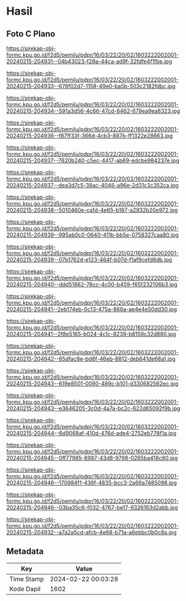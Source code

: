 # Hasil

## Foto C Plano

https://sirekap-obj-formc.kpu.go.id/f2d5/pemilu/pdpr/16/03/22/20/02/1603222002001-20240215-204931--04b43023-f28a-44ca-ad9f-32fdfe4f1fbe.jpg

https://sirekap-obj-formc.kpu.go.id/f2d5/pemilu/pdpr/16/03/22/20/02/1603222002001-20240215-204933--676f02d7-1158-49e0-ba5b-503c2182fdbc.jpg

https://sirekap-obj-formc.kpu.go.id/f2d5/pemilu/pdpr/16/03/22/20/02/1603222002001-20240215-204934--591a3d56-4c66-47cd-8462-679ea9ea8323.jpg

https://sirekap-obj-formc.kpu.go.id/f2d5/pemilu/pdpr/16/03/22/20/02/1603222002001-20240215-204936--f87ff33f-366d-4cb3-887b-ff1322e28663.jpg

https://sirekap-obj-formc.kpu.go.id/f2d5/pemilu/pdpr/16/03/22/20/02/1603222002001-20240215-204937--7620b240-c5ec-4417-ab69-edcbe984237e.jpg

https://sirekap-obj-formc.kpu.go.id/f2d5/pemilu/pdpr/16/03/22/20/02/1603222002001-20240215-204937--dea3d7c5-38ac-4046-a96e-2d31c3c352ca.jpg

https://sirekap-obj-formc.kpu.go.id/f2d5/pemilu/pdpr/16/03/22/20/02/1603222002001-20240215-204938--5010460e-ca1d-4e65-b187-a2932b20e972.jpg

https://sirekap-obj-formc.kpu.go.id/f2d5/pemilu/pdpr/16/03/22/20/02/1603222002001-20240215-204939--995ab0c0-0640-411b-bb5e-0758327caa80.jpg

https://sirekap-obj-formc.kpu.go.id/f2d5/pemilu/pdpr/16/03/22/20/02/1603222002001-20240215-204939--07b1762d-e123-464f-b07d-f1af9cefd8db.jpg

https://sirekap-obj-formc.kpu.go.id/f2d5/pemilu/pdpr/16/03/22/20/02/1603222002001-20240215-204940--ddd51862-78cc-4c00-b459-f65f232106b3.jpg

https://sirekap-obj-formc.kpu.go.id/f2d5/pemilu/pdpr/16/03/22/20/02/1603222002001-20240215-204941--2eb174eb-0c13-475a-866a-ae4e4e50dd30.jpg

https://sirekap-obj-formc.kpu.go.id/f2d5/pemilu/pdpr/16/03/22/20/02/1603222002001-20240215-204941--2f8e5165-b024-4c1c-8239-b8159c32d880.jpg

https://sirekap-obj-formc.kpu.go.id/f2d5/pemilu/pdpr/16/03/22/20/02/1603222002001-20240215-204942--65dfac8e-bd6f-46eb-8812-deb641de68a1.jpg

https://sirekap-obj-formc.kpu.go.id/f2d5/pemilu/pdpr/16/03/22/20/02/1603222002001-20240215-204943--619e8501-0090-489c-b101-d330682562ec.jpg

https://sirekap-obj-formc.kpu.go.id/f2d5/pemilu/pdpr/16/03/22/20/02/1603222002001-20240215-204943--e3646205-3c0d-4a7a-bc2c-622d65092f9b.jpg

https://sirekap-obj-formc.kpu.go.id/f2d5/pemilu/pdpr/16/03/22/20/02/1603222002001-20240215-204944--6d9068af-410d-476d-ade4-2752eb778f1a.jpg

https://sirekap-obj-formc.kpu.go.id/f2d5/pemilu/pdpr/16/03/22/20/02/1603222002001-20240215-204945--0ff77985-8987-43d8-9798-0265ba418c80.jpg

https://sirekap-obj-formc.kpu.go.id/f2d5/pemilu/pdpr/16/03/22/20/02/1603222002001-20240215-204946--170984f1-436f-4835-bcc3-2a66a7485098.jpg

https://sirekap-obj-formc.kpu.go.id/f2d5/pemilu/pdpr/16/03/22/20/02/1603222002001-20240215-204946--03ba35c6-f032-4767-be17-9326163d2abb.jpg

https://sirekap-obj-formc.kpu.go.id/f2d5/pemilu/pdpr/16/03/22/20/02/1603222002001-20240215-204932--a7a2a5cd-afcb-4e68-b71a-a6ebbc0b0c8a.jpg


## Metadata

| Key        | Value               |
| ---------- | ------------------- |
| Time Stamp | 2024-02-22 00:03:28 |
| Kode Dapil | 1602                |



